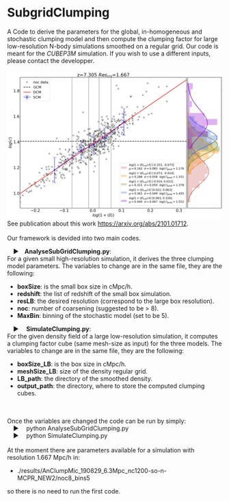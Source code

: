# SubgridClumping
 
A Code to derive the parameters for the global, in-homogeneous and stochastic clumping model and then compute the clumping factor for large low-resolution N-body simulations smoothed on a regular grid. Our code is meant for the <i>CUBEP3M</i> simulation. If you wish to use a different inputs, please contact the developper.
<br><br>
<img src="https://github.com/micbia/SubgridClumping/blob/main/results/AnClumpMic_190829_6.3Mpc_nc1200-so-n-MCPR_NEW2/noc8_bins5/plot/7.305_6.3_1.667_nc1200_clumping.png"> 
See publication about this work https://arxiv.org/abs/2101.01712.
<br><br>
Our framework is devided into two main codes.

&emsp;&#9654;&emsp;<b>AnalyseSubGridClumping.py</b>:<br>For a given small high-resolution simulation, it derives the three clumping model parameters. The variables to change are in the same file, they are the following:
<ul>
    <li><b>boxSize</b>: is the small box size in cMpc/h.</li>
    <li><b>redshift</b>: the list of redshift of the small box simulation.</li>
    <li><b>resLB</b>: the desired resolution (correspond to the large box resolution).</li>
    <li><b>noc</b>: number of coarsening (suggested to be > 8).</li>
    <li><b>MaxBin</b>: binning of the stochastic model (set to be 5).</li>
</ul> 

&emsp;&#9654;&emsp; <b>SimulateClumping.py</b>:<br>For the given density field of a large low-resolution simulation, it computes a clumping factor cube (same mesh-size as input) for the three models. The variables to change are in the same file, they are the following:

<ul>
    <li><b>boxSize_LB</b>: is the box size in cMpc/h.</li>
    <li><b>meshSize_LB</b>: size of the density regular grid.</li>
    <li><b>LB_path</b>: the directory of the smoothed density.</li>
    <li><b>output_path</b>: the directory, where to store the computed clumping cubes.</li>

</ul> 

<br><br>
Once the variables are changed the code can be run by simply:
<br>
&emsp;&#9654;&emsp; python AnalyseSubGridClumping.py
<br>
&emsp;&#9654;&emsp; python SimulateClumping.py
<br><br>
At the moment there are parameters available for a simulation with resolution 1.667 Mpc/h in:
<ul>
    <li>./results/AnClumpMic_190829_6.3Mpc_nc1200-so-n-MCPR_NEW2/noc8_bins5</li>
</ul>
so there is no need to run the first code.
